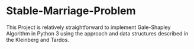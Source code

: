 # Stable-Marriage-Problem
This Project is relatively straightforward to implement Gale-Shapley Algorithm in Python 3 using the approach and data structures described in the Kleinberg and Tardos.

